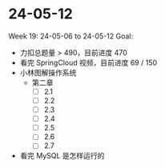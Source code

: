 # 24-05-12
Week 19: 24-05-06 to 24-05-12
Goal:
- 力扣总题量 > 490，目前进度 470
- 看完 SpringCloud 视频，目前进度 69 / 150
- 小林图解操作系统
  - 第二章
    - [ ] 2.1
    - [ ] 2.2
    - [ ] 2.3
    - [ ] 2.4
    - [ ] 2.5
    - [ ] 2.6
    - [ ] 2.7
- 看完 MySQL 是怎样运行的
